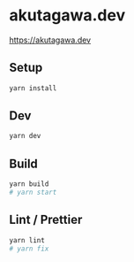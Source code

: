 # akutagawa.dev

https://akutagawa.dev

## Setup

```sh
yarn install
```

## Dev

```sh
yarn dev
```

## Build

```sh
yarn build
# yarn start
```

## Lint / Prettier

```sh
yarn lint
# yarn fix
```
